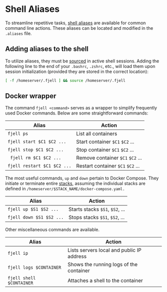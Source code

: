 # Shell Aliases
To streamline repetitive tasks, [shell aliases](https://linuxize.com/post/how-to-create-bash-aliases/) are available for common command line actions. These aliases can be located and modified in the `.aliases` file.

## Adding aliases to the shell
To utilize aliases, they must be [sourced](https://ss64.com/bash/source.html) in active shell sessions. Adding the following line to the end of your `.bashrc`, `.zshrc`, etc., will load them upon session initialization (provided they are stored in the correct location):

```bash
[ -f /homeserver/.fjell ] && source /homeserver/.fjell
```

## Docker wrapper
The command `fjell <command>` serves as a wrapper to simplify frequently used Docker commands. Below are some straightforward commands:

| Alias                       | Action                            |
|-----------------------------|-----------------------------------|
| `fjell ps`                  | List all containers               |
| `fjell start $C1 $C2 ...`   | Start container `$C1` `$C2` ...   |
| `fjell stop $C1 $C2 ...`    | Stop container `$C1` `$C2` ...    |
|` fjell rm $C1 $C2 ...`      | Remove container `$C1` `$C2` ...  |
| `fjell restart $C1 $C2 ...` | Restart container `$C1` `$C2` ... |

The most useful commands, `up` and `down` pertain to Docker Compose. They initiate or terminate entire [stacks](/stacks/overview), assuming the individual stacks are defined in `/homeserver/$STACK_NAME/docker-compose.yaml.`

| Alias                    | Action                          |
|--------------------------|---------------------------------|
| `fjell up $S1 $S2 ...`   | Starts stacks `$S1`, `$S2`, ... |
| `fjell down $S1 $S2 ...` | Stops stacks `$S1`, `$S2`, ...  |

Other miscellaneous commands are available.

| Alias                    | Action                                    |
|--------------------------|-------------------------------------------|
| `fjell ip`               | Lists servers local and public IP address |
| `fjell logs $CONTAINER`  | Shows the running logs of the container   |
| `fjell shell $CONTAINER` | Attaches a shell to the container         |